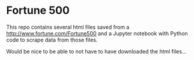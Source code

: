 # Fortune 500

This repo contains several html files saved from a http://www.fortune.com/Fortune500 and a Jupyter notebook with Python code to scrape data from those files.

Would be nice to be able to not have to have downloaded the html files...